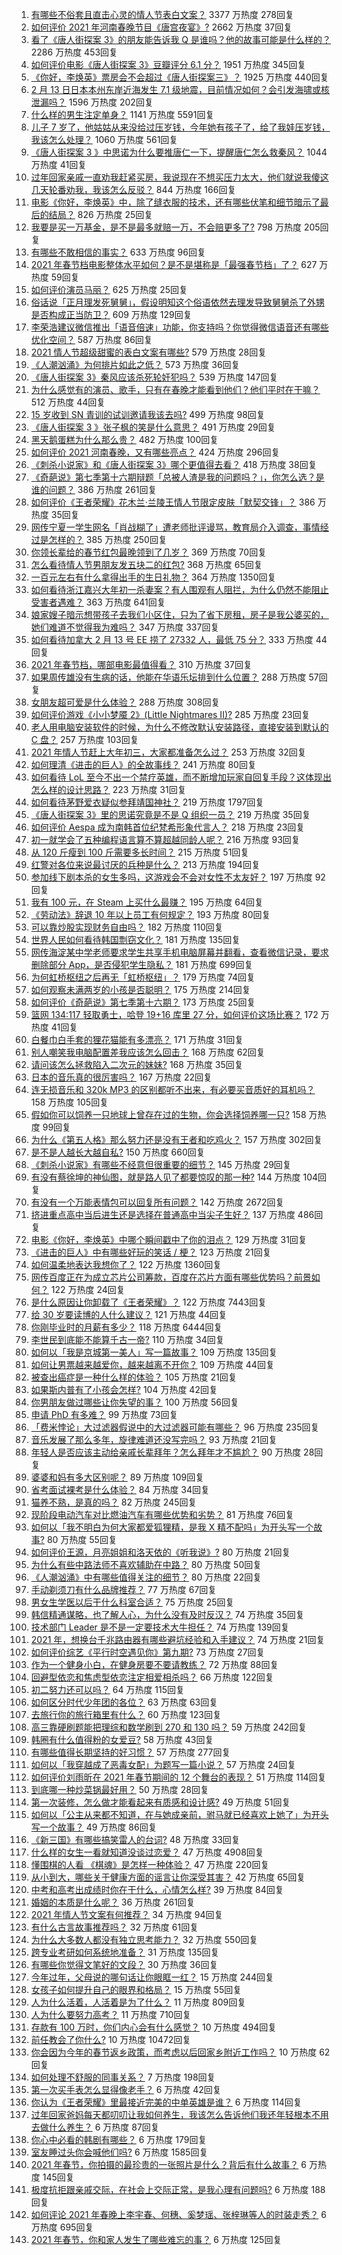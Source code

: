 1. [有哪些不俗套且直击心灵的情人节表白文案？](https://www.zhihu.com/question/442513474) 3377 万热度 278回复
1. [如何评价 2021 年河南春晚节目《唐宫夜宴》?](https://www.zhihu.com/question/444083597) 2662 万热度 37回复
1. [看了《唐人街探案 3》的朋友能告诉我 Q 是谁吗？他的故事可能是什么样的？](https://www.zhihu.com/question/367940284) 2286 万热度 453回复
1. [如何评价电影《唐人街探案 3》豆瓣评分 6.1 分？](https://www.zhihu.com/question/444222726) 1951 万热度 345回复
1. [《你好，李焕英》票房会不会超过《唐人街探案三》？](https://www.zhihu.com/question/439176115) 1925 万热度 440回复
1. [2 月 13 日日本本州东岸近海发生 7.1 级地震，目前情况如何？会引发海啸或核泄漏吗？](https://www.zhihu.com/question/444280313) 1596 万热度 202回复
1. [什么样的男生注定单身？](https://www.zhihu.com/question/313121547) 1141 万热度 5591回复
1. [儿子 7 岁了，他姑姑从来没给过压岁钱，今年她有孩子了，给了我娃压岁钱，我该怎么处理？](https://www.zhihu.com/question/367936343) 1060 万热度 561回复
1. [《唐人街探案 3 》中思诺为什么要推唐仁一下，提醒唐仁怎么救秦风？](https://www.zhihu.com/question/444091496) 1044 万热度 41回复
1. [过年回家亲戚一直劝我赶紧买房，我说现在不想买压力太大，他们就说我傻这几天轮番劝我，我该怎么反驳？](https://www.zhihu.com/question/444235335) 844 万热度 166回复
1. [电影《你好，李焕英》中，除了缝衣服的技术，还有哪些伏笔和细节暗示了最后的结局？](https://www.zhihu.com/question/444054983) 826 万热度 25回复
1. [我要是买一万基金，是不是最多就赔一万，不会赔更多了?](https://www.zhihu.com/question/443436674) 798 万热度 205回复
1. [有哪些不敢相信的事实？](https://www.zhihu.com/question/305784560) 633 万热度 96回复
1. [2021 年春节档电影整体水平如何？是不是堪称是「最强春节档」了？](https://www.zhihu.com/question/444063793) 627 万热度 59回复
1. [如何评价演员马丽？](https://www.zhihu.com/question/309579879) 625 万热度 25回复
1. [俗话说「正月理发死舅舅」，假设明知这个俗语依然去理发导致舅舅杀了外甥是否构成正当防卫？](https://www.zhihu.com/question/444341465) 609 万热度 129回复
1. [李荣浩建议微信推出「语音倍速」功能，你支持吗？你觉得微信语音还有哪些优化空间？](https://www.zhihu.com/question/444270906) 587 万热度 86回复
1. [2021 情人节超级甜蜜的表白文案有哪些?](https://www.zhihu.com/question/439446448) 579 万热度 28回复
1. [《人潮汹涌》为何排片如此之低？](https://www.zhihu.com/question/444140357) 573 万热度 36回复
1. [《唐人街探案 3》秦风应该杀死轮奸犯吗？](https://www.zhihu.com/question/444071091) 539 万热度 147回复
1. [为什么感觉有的演员、歌手，只有在春晚才能看到他们？他们平时在干嘛？](https://www.zhihu.com/question/444006435) 512 万热度 44回复
1. [15 岁收到 SN 青训的试训邀请我该去吗?](https://www.zhihu.com/question/444265797) 499 万热度 98回复
1. [《唐人街探案 3 》张子枫的笑是什么意思？](https://www.zhihu.com/question/444051232) 491 万热度 29回复
1. [黑天鹅蛋糕为什么那么贵？](https://www.zhihu.com/question/22916879) 482 万热度 100回复
1. [如何评价 2021 河南春晚，又有哪些亮点？](https://www.zhihu.com/question/444060916) 424 万热度 296回复
1. [《刺杀小说家》和《唐人街探案 3》哪个更值得去看？](https://www.zhihu.com/question/441790634) 418 万热度 38回复
1. [《奇葩说》第七季第十六期辩题「总被人渣是我的问题吗？」，你怎么选？是谁的问题？](https://www.zhihu.com/question/444210166) 386 万热度 261回复
1. [如何评价《王者荣耀》花木兰·兰陵王情人节限定皮肤「默契交锋」？](https://www.zhihu.com/question/444104719) 386 万热度 35回复
1. [网传宁夏一学生网名「肖战糊了」遭老师批评谩骂，教育局介入调查，事情经过是怎样的？](https://www.zhihu.com/question/444346528) 385 万热度 250回复
1. [你领长辈给的春节红包最晚领到了几岁？](https://www.zhihu.com/question/267188179) 369 万热度 70回复
1. [怎么看待情人节男朋友发五块二的红包?](https://www.zhihu.com/question/396130656) 368 万热度 65回复
1. [一百元左右有什么拿得出手的生日礼物？](https://www.zhihu.com/question/333123808) 364 万热度 1350回复
1. [如何看待浙江嘉兴大年初一杀妻案？有人围观有人阻拦，为什么仍然不能阻止受害者遇难？](https://www.zhihu.com/question/444115646) 363 万热度 641回复
1. [娘家嫂子暗示想带孩子去我们小区住，只为了省下房租，房子是我公婆买的，她们难道不觉得我为难吗？](https://www.zhihu.com/question/435567727) 347 万热度 337回复
1. [如何看待加拿大 2 月 13 号 EE 捞了 27332 人，最低 75 分？](https://www.zhihu.com/question/444313836) 333 万热度 44回复
1. [2021 年春节档，哪部电影最值得看？](https://www.zhihu.com/question/444058139) 310 万热度 37回复
1. [如果周传雄没有生病的话，他能在华语乐坛排到什么位置？](https://www.zhihu.com/question/338999136) 288 万热度 57回复
1. [女朋友超可爱是什么体验？](https://www.zhihu.com/question/264334522) 288 万热度 308回复
1. [如何评价游戏《小小梦魇 2》(Little Nightmares II)?](https://www.zhihu.com/question/439964238) 285 万热度 23回复
1. [老人用电脑安装软件的时候，为什么不修改默认安装路径，直接安装到默认的 C 盘？](https://www.zhihu.com/question/358544011) 257 万热度 103回复
1. [2021 年情人节赶上大年初三，大家都准备怎么过？](https://www.zhihu.com/question/439996279) 253 万热度 32回复
1. [如何理清《进击的巨人》的全故事线？](https://www.zhihu.com/question/58237145) 241 万热度 80回复
1. [如何看待 LoL 至今不出一个禁疗英雄，而不断增加玩家自回复手段？这体现出怎么样的设计思路？](https://www.zhihu.com/question/438849890) 223 万热度 31回复
1. [如何看待茅野爱衣疑似参拜靖国神社？](https://www.zhihu.com/question/444206340) 219 万热度 1797回复
1. [《唐人街探案 3》里的思诺究竟是不是 Q 组织一员？](https://www.zhihu.com/question/444078741) 219 万热度 35回复
1. [如何评价 Aespa 成为南韩首位纪梵希形象代言人？](https://www.zhihu.com/question/444014838) 218 万热度 23回复
1. [初一就学会了五种编程语言算不算超越同龄人呢？](https://www.zhihu.com/question/443809216) 216 万热度 93回复
1. [从 120 斤瘦到 100 斤需要多长时间？](https://www.zhihu.com/question/302084700) 215 万热度 51回复
1. [红警对各位来说最讨厌的兵种是什么？](https://www.zhihu.com/question/369669103) 213 万热度 194回复
1. [参加线下剧本杀的女生多吗，这游戏会不会对女性不太友好？](https://www.zhihu.com/question/427716899) 197 万热度 92回复
1. [我有 100 元，在 Steam 上买什么最赚？](https://www.zhihu.com/question/440736792) 195 万热度 64回复
1. [《劳动法》辞退 10 年以上员工有何规定？](https://www.zhihu.com/question/402682684) 193 万热度 80回复
1. [可以靠炒股实现财务自由吗？](https://www.zhihu.com/question/443848749) 182 万热度 110回复
1. [世界人民如何看待韩国剽窃文化？](https://www.zhihu.com/question/267791138) 181 万热度 135回复
1. [网传海淀某中学老师要求学生共享手机电脑屏幕并翻看，查看微信记录，要求删除部分 App，是否侵犯学生隐私？](https://www.zhihu.com/question/444116899) 181 万热度 699回复
1. [为何虹桥枢纽之后再无「虹桥枢纽」？](https://www.zhihu.com/question/51229640) 179 万热度 74回复
1. [如何观察未满两岁的小孩是否聪明？](https://www.zhihu.com/question/434932545) 175 万热度 214回复
1. [如何评价《奇葩说》第七季第十六期？](https://www.zhihu.com/question/444210256) 173 万热度 25回复
1. [篮网 134:117 轻取勇士，哈登 19+16 库里 27 分，如何评价这场比赛？](https://www.zhihu.com/question/444337193) 172 万热度 41回复
1. [白餐巾白手套的狸花猫能有多漂亮？](https://www.zhihu.com/question/442501356) 171 万热度 31回复
1. [别人嘲笑我电脑配置差我应该怎么回击？](https://www.zhihu.com/question/443981011) 168 万热度 62回复
1. [请问该怎么拯救陷入二次元的妹妹?](https://www.zhihu.com/question/443290804) 168 万热度 35回复
1. [日本的音乐真的很厉害吗？](https://www.zhihu.com/question/443380335) 167 万热度 22回复
1. [连无损音乐和 320k MP3 的区别都听不出来，有必要买音质好的耳机吗？](https://www.zhihu.com/question/440980623) 158 万热度 105回复
1. [假如你可以饲养一只地球上曾存在过的生物，你会选择饲养哪一只?](https://www.zhihu.com/question/430568590) 158 万热度 99回复
1. [为什么《第五人格》那么努力还是没有王者和吃鸡火？](https://www.zhihu.com/question/443133445) 157 万热度 302回复
1. [是不是人越长大越自私?](https://www.zhihu.com/question/441223405) 150 万热度 660回复
1. [《刺杀小说家》有哪些不经意但很重要的细节？](https://www.zhihu.com/question/444041308) 145 万热度 29回复
1. [有没有蔡徐坤的神仙图，就是路人见了都要惊叹的那一种?](https://www.zhihu.com/question/443555709) 144 万热度 104回复
1. [有没有一个万能表情包可以回复所有问题？](https://www.zhihu.com/question/341311495) 142 万热度 2672回复
1. [挤进重点高中当后进生还是选择在普通高中当尖子生好？](https://www.zhihu.com/question/443478020) 137 万热度 486回复
1. [电影《你好，李焕英》中哪个瞬间戳中了你的泪点？](https://www.zhihu.com/question/444218246) 129 万热度 31回复
1. [《进击的巨人》中有哪些好玩的笑话 / 梗？](https://www.zhihu.com/question/443931405) 123 万热度 21回复
1. [如何温柔地表达我想你了？](https://www.zhihu.com/question/357640100) 122 万热度 1360回复
1. [网传百度正在为成立芯片公司筹款，百度在芯片方面有哪些优势吗？前景如何？](https://www.zhihu.com/question/443815175) 122 万热度 24回复
1. [是什么原因让你卸载了《王者荣耀》？](https://www.zhihu.com/question/68421408) 122 万热度 7443回复
1. [给 30 岁要读博的人什么建议？](https://www.zhihu.com/question/321599275) 121 万热度 44回复
1. [你刚毕业时的月薪有多少？](https://www.zhihu.com/question/376954099) 118 万热度 6444回复
1. [李世民到底能不能算千古一帝?](https://www.zhihu.com/question/443079891) 110 万热度 34回复
1. [如何以「我是京城第一美人」写一篇故事？](https://www.zhihu.com/question/437673871) 109 万热度 135回复
1. [如何让男票越来越爱你，越来越离不开你？](https://www.zhihu.com/question/34373345) 109 万热度 44回复
1. [被查出癌症是一种什么样的体验？](https://www.zhihu.com/question/316703481) 105 万热度 21回复
1. [如果斯内普有了小孩会怎样?](https://www.zhihu.com/question/325018024) 104 万热度 42回复
1. [你男朋友做过哪些让你失望的事？](https://www.zhihu.com/question/302005987) 100 万热度 56回复
1. [申请 PhD 有多难？](https://www.zhihu.com/question/432380467) 99 万热度 73回复
1. [「费米悖论」大过滤器假说中的大过滤器可能有哪些？](https://www.zhihu.com/question/47377353) 96 万热度 235回复
1. [音乐发展了那么多年，旋律难道还没写完吗？](https://www.zhihu.com/question/402556395) 93 万热度 21回复
1. [年轻人是否应该主动给亲戚长辈拜年？怎么拜年才不尴尬？](https://www.zhihu.com/question/444020118) 90 万热度 28回复
1. [婆婆和妈有多大区别呢？](https://www.zhihu.com/question/440137063) 89 万热度 109回复
1. [省考面试裸考是什么体验？](https://www.zhihu.com/question/426166570) 84 万热度 34回复
1. [猫养不熟，是真的吗？](https://www.zhihu.com/question/436007843) 82 万热度 245回复
1. [现阶段电动汽车对比燃油汽车有哪些优势和劣势？](https://www.zhihu.com/question/444008809) 81 万热度 76回复
1. [如何以「我不明白为何大家都爱狐狸精，是我 X 精不配吗」为开头写一个故事?](https://www.zhihu.com/question/443816329) 80 万热度 55回复
1. [如何评价王源，月亮姐姐和洛天依的《听我说》?](https://www.zhihu.com/question/443997678) 80 万热度 21回复
1. [为什么有些中路法师不喜欢辅助在中路？](https://www.zhihu.com/question/442243528) 80 万热度 50回复
1. [《人潮汹涌》中有哪些值得关注的细节？](https://www.zhihu.com/question/443936711) 80 万热度 22回复
1. [手动剃须刀有什么品牌推荐？](https://www.zhihu.com/question/36003580) 77 万热度 67回复
1. [男女生学医以后干什么科室合适？](https://www.zhihu.com/question/438568658) 75 万热度 25回复
1. [韩信精通谋略，也了解人心，为什么没有及时反汉？](https://www.zhihu.com/question/442593652) 74 万热度 35回复
1. [技术部门 Leader 是不是一定要技术大牛担任？](https://www.zhihu.com/question/377457299) 74 万热度 139回复
1. [2021 年，想换台千兆路由器有哪些避坑经验和入手建议？](https://www.zhihu.com/question/437319148) 74 万热度 21回复
1. [如何评价综艺《平行时空遇见你》第九期?](https://www.zhihu.com/question/444250827) 73 万热度 27回复
1. [作为一个健身小白，在健身房要不要请教练？](https://www.zhihu.com/question/438903608) 72 万热度 88回复
1. [回避型依恋和焦虑型依恋注定相爱相杀吗？](https://www.zhihu.com/question/375537174) 66 万热度 122回复
1. [初二努力还可以吗？](https://www.zhihu.com/question/444067172) 64 万热度 115回复
1. [如何区分时代少年团的各位？](https://www.zhihu.com/question/443102982) 63 万热度 63回复
1. [去旅行你的旅行箱里有什么？](https://www.zhihu.com/question/436282518) 60 万热度 123回复
1. [高三靠硬刷题能把理综和数学刷到 270 和 130 吗？](https://www.zhihu.com/question/36834794) 59 万热度 242回复
1. [韩圈有什么值得粉的女爱豆?](https://www.zhihu.com/question/444117782) 58 万热度 43回复
1. [有哪些值得长期坚持的好习惯？](https://www.zhihu.com/question/418402743) 57 万热度 277回复
1. [如何以「我穿越成了恶毒女配」为题写一篇小说？](https://www.zhihu.com/question/434090318) 57 万热度 24回复
1. [如何评价刘雨昕在 2021 年春节期间的 12 个舞台的表现？](https://www.zhihu.com/question/441687167) 51 万热度 114回复
1. [到底哪一种炒菜锅最好用？](https://www.zhihu.com/question/33413700) 50 万热度 28回复
1. [第一次装修，怎么做才能看起来有质感和设计感?](https://www.zhihu.com/question/443761883) 49 万热度 51回复
1. [如何以「公主从来都不知道，在与她成亲前，驸马就已经喜欢上她了」为开头写一个故事？](https://www.zhihu.com/question/409948993) 49 万热度 86回复
1. [《新三国》有哪些搞笑雷人的台词?](https://www.zhihu.com/question/440642871) 48 万热度 33回复
1. [什么样的女生一看就知道没谈过恋爱？](https://www.zhihu.com/question/41251486) 47 万热度 4908回复
1. [懂围棋的人看 《棋魂》是怎样一种体验？](https://www.zhihu.com/question/35990525) 47 万热度 220回复
1. [从小到大，哪些关于健康方面的谣言让你深受其害？](https://www.zhihu.com/question/444096269) 42 万热度 65回复
1. [中考和高考出成绩时你在干什么，心情怎么样?](https://www.zhihu.com/question/443766555) 39 万热度 84回复
1. [婚姻的本质是什么呢？](https://www.zhihu.com/question/438830032) 36 万热度 261回复
1. [2021 年情人节文案有何推荐？](https://www.zhihu.com/question/442635614) 34 万热度 94回复
1. [有什么古言故事推荐吗？](https://www.zhihu.com/question/419807008) 32 万热度 61回复
1. [为什么大多数人都没有独立思考能力？](https://www.zhihu.com/question/20364224) 32 万热度 550回复
1. [跨专业考研如何系统地准备？](https://www.zhihu.com/question/20838366) 31 万热度 135回复
1. [有哪些你觉得文笔好的文段？](https://www.zhihu.com/question/277341881) 30 万热度 36回复
1. [今年过年，父母说的哪句话让你眼眶一红？](https://www.zhihu.com/question/444340022) 15 万热度 244回复
1. [女孩子如何提升自己的眼界和格局？](https://www.zhihu.com/question/443769667) 15 万热度 55回复
1. [人为什么活着，人活着是为了什么？](https://www.zhihu.com/question/442834743) 11 万热度 809回复
1. [人为什么要努力高考？](https://www.zhihu.com/question/444082497) 11 万热度 710回复
1. [存款有 100 万时，你们内心会有什么感觉？](https://www.zhihu.com/question/435393939) 10 万热度 494回复
1. [前任教会了你什么?](https://www.zhihu.com/question/321914156) 10 万热度 10472回复
1. [你会因为今年的春节返乡政策，而考虑以后回家乡附近工作吗？](https://www.zhihu.com/question/440519708) 10 万热度 62回复
1. [如何处理不舒服的同事关系？](https://www.zhihu.com/question/48131824) 7 万热度 198回复
1. [第一次买手表怎么显得像老手？](https://www.zhihu.com/question/443740989) 6 万热度 42回复
1. [你认为《王者荣耀》里最接近完美的中单英雄是谁？](https://www.zhihu.com/question/441413465) 6 万热度 114回复
1. [过年回家爸妈每天都叨叨让我如何养生，我该怎么告诉他们我还年轻根本不用去做什么养生？](https://www.zhihu.com/question/444075862) 6 万热度 87回复
1. [你心中必看的韩剧有哪些？](https://www.zhihu.com/question/443028450) 6 万热度 179回复
1. [室友睡过头你会喊他们吗?](https://www.zhihu.com/question/358502119) 6 万热度 1585回复
1. [2021 年春节，你拍摄的最珍贵的一张照片是什么？背后有什么故事？](https://www.zhihu.com/question/444196299) 6 万热度 145回复
1. [极度抗拒跟亲戚交际，在社会上交际正常，是我心理有问题吗?](https://www.zhihu.com/question/444146606) 6 万热度 188回复
1. [如何评论 2021 年春晚上李宇春、何穗、奚梦瑶、张梓琳等人的时装走秀？](https://www.zhihu.com/question/443978501) 6 万热度 695回复
1. [2021 年春节，你和家人发生了哪些难忘的事？](https://www.zhihu.com/question/443338612) 6 万热度 125回复